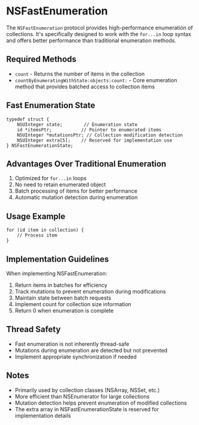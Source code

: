 # NSFastEnumeration

The `NSFastEnumeration` protocol provides high-performance enumeration of collections. It's specifically designed to work with the `for...in` loop syntax and offers better performance than traditional enumeration methods.

## Required Methods

* `count` - Returns the number of items in the collection
* `countByEnumeratingWithState:objects:count:` - Core enumeration method that provides batched access to collection items

## Fast Enumeration State

```objc
typedef struct {
    NSUInteger state;        // Enumeration state
    id *itemsPtr;           // Pointer to enumerated items
    NSUInteger *mutationsPtr; // Collection modification detection
    NSUInteger extra[5];    // Reserved for implementation use
} NSFastEnumerationState;
```

## Advantages Over Traditional Enumeration

1. Optimized for `for...in` loops
2. No need to retain enumerated object
3. Batch processing of items for better performance
4. Automatic mutation detection during enumeration

## Usage Example

```objc
for (id item in collection) {
    // Process item
}
```

## Implementation Guidelines

When implementing NSFastEnumeration:

1. Return items in batches for efficiency
2. Track mutations to prevent enumeration during modifications
3. Maintain state between batch requests
4. Implement count for collection size information
5. Return 0 when enumeration is complete

## Thread Safety

* Fast enumeration is not inherently thread-safe
* Mutations during enumeration are detected but not prevented
* Implement appropriate synchronization if needed

## Notes

* Primarily used by collection classes (NSArray, NSSet, etc.)
* More efficient than NSEnumerator for large collections
* Mutation detection helps prevent enumeration of modified collections
* The extra array in NSFastEnumerationState is reserved for implementation details
